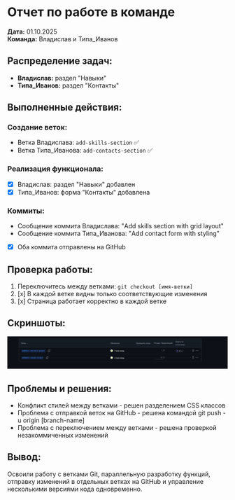 # Отчет по работе в команде

**Дата:** 01.10.2025  
**Команда:** Владислав и Типа_Иванов

## Распределение задач:
- **Владислав:** раздел "Навыки"
- **Типа_Иванов:** раздел "Контакты"

## Выполненные действия:

### Создание веток:
- Ветка Владислава: `add-skills-section` ✅
- Ветка Типа_Иванова: `add-contacts-section` ✅

### Реализация функционала:
- [x] Владислав: раздел "Навыки" добавлен
- [x] Типа_Иванов: форма "Контакты" добавлена

### Коммиты:
- Сообщение коммита Владислава: "Add skills section with grid layout"
- Сообщение коммита Типа_Иванова: "Add contact form with styling"
- [x] Оба коммита отправлены на GitHub

## Проверка работы:
1. Переключитесь между ветками: `git checkout [имя-ветки]`
2. [x] В каждой ветке видны только соответствующие изменения
3. [x] Страница работает корректно в каждой ветке

## Скриншоты:
![Раздел Навыки и Форма Контакты](<Снимок экрана 2025-10-01 123551.png>)

## Проблемы и решения:
- Конфликт стилей между ветками - решен разделением CSS классов
- Проблема с отправкой веток на GitHub - решена командой git push -u origin [branch-name]
- Проблема с переключением между ветками - решена проверкой незакоммиченных изменений

## Вывод:
Освоили работу с ветками Git, параллельную разработку функций, отправку изменений в отдельных ветках на GitHub и управление несколькими версиями кода одновременно.